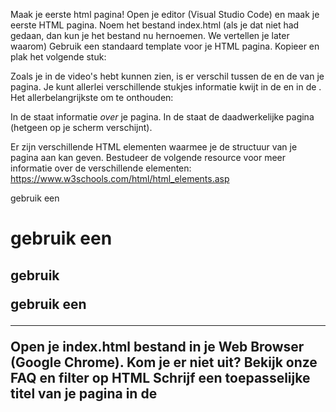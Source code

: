 Maak je eerste html pagina!
Open je editor (Visual Studio Code) en maak je eerste HTML pagina.
Noem het bestand index.html (als je dat niet had gedaan, dan kun je het bestand nu hernoemen. We vertellen je later waarom)
Gebruik een standaard template voor je HTML pagina. Kopieer en plak het volgende stuk:

<!DOCTYPE html>
<html>
    <head>
        <!-- hier zet je de code in de head tags -->
        <title> Deze titel verschijnt in de tab van je browser </title>
    </head>
    <body>
       <!-- hier zet je de code in de body tags-->
    </body>
</html>
Zoals je in de video's hebt kunnen zien, is er verschil tussen de<head> en de <body> van je pagina. Je kunt allerlei verschillende stukjes informatie kwijt in de <head> en in de <body>. Het allerbelangrijkste om te onthouden:

In de <head>staat informatie _over_ je pagina. In de <body> staat de daadwerkelijke pagina (hetgeen op je scherm verschijnt).

Er zijn verschillende HTML elementen waarmee je de structuur van je pagina aan kan geven. Bestudeer de volgende resource voor meer informatie over de verschillende elementen: https://www.w3schools.com/html/html_elements.asp

gebruik een <h1>
gebruik een <h2>
gebruik <p>
gebruik een <hr>
Open je index.html bestand in je Web Browser (Google Chrome).
Kom je er niet uit? Bekijk onze FAQ en filter op HTML
Schrijf een toepasselijke titel van je pagina in de <title> tags die in je <head> van je pagina staan.
